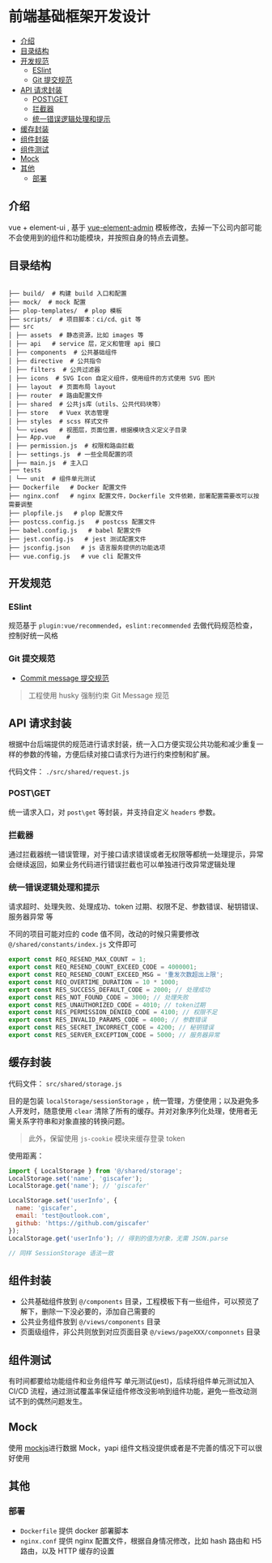 # 前端基础框架开发设计

<!--ts-->

- [介绍](#介绍)
- [目录结构](#目录结构)
- [开发规范](#开发规范)
  - [ESlint](#eslint)
  - [Git 提交规范](#git-提交规范)
- [API 请求封装](#api-请求封装)
  - [POST\GET](#postget)
  - [拦截器](#拦截器)
  - [统一错误逻辑处理和提示](#统一错误逻辑处理和提示)
- [缓存封装](#缓存封装)
- [组件封装](#组件封装)
- [组件测试](#组件测试)
- [Mock](#mock)
- [其他](#其他)
  - [部署](#部署)

<!-- Added by: giscafer, at: Wed Jul 15 15:42:28 CST 2020 -->

<!--te-->

## 介绍

vue + element-ui , 基于 [vue-element-admin](https://panjiachen.github.io/vue-element-admin) 模板修改，去掉一下公司内部可能不会使用到的组件和功能模块，并按照自身的特点去调整。

## 目录结构

```shell

├── build/  # 构建 build 入口和配置
├── mock/  # mock 配置
├── plop-templates/  # plop 模板
├── scripts/  # 项目脚本：ci/cd、git 等
├── src
│ ├── assets  # 静态资源，比如 images 等
│ ├── api   # service 层，定义和管理 api 接口
│ ├── components  # 公共基础组件
│ ├── directive  # 公共指令
│ ├── filters  # 公共过滤器
│ ├── icons  # SVG Icon 自定义组件，使用组件的方式使用 SVG 图片
│ ├── layout  # 页面布局 layout
│ ├── router  # 路由配置文件
│ ├── shared  # 公共js库（utils、公共代码块等）
│ ├── store   # Vuex 状态管理
│ ├── styles  # scss 样式文件
│ └── views   # 视图层，页面位置，根据模块含义定义子目录
│ ├── App.vue   #
│ ├── permission.js  # 权限和路由拦截
│ ├── settings.js  # 一些全局配置的项
│ ├── main.js  # 主入口
├── tests
│ └── unit  # 组件单元测试
├── Dockerfile   # Docker 配置文件
├── nginx.conf   # nginx 配置文件，Dockerfile 文件依赖，部署配置需要改可以按需要调整
├── plopfile.js   # plop 配置文件
├── postcss.config.js   # postcss 配置文件
├── babel.config.js   # babel 配置文件
├── jest.config.js   # jest 测试配置文件
├── jsconfig.json   # js 语言服务提供的功能选项
├── vue.config.js   # vue cli 配置文件
```

## 开发规范

### ESlint

规范基于 `plugin:vue/recommended`，`eslint:recommended` 去做代码规范检查，控制好统一风格

### Git 提交规范

- [Commit message 提交规范](https://www.ruanyifeng.com/blog/2016/01/commit_message_change_log.html)

> 工程使用 husky 强制约束 Git Message 规范

## API 请求封装

根据中台后端提供的规范进行请求封装，统一入口方便实现公共功能和减少重复一样的参数的传输，方便后续对接口请求行为进行约束控制和扩展。

代码文件： `./src/shared/request.js`

### POST\GET

统一请求入口，对 `post\get` 等封装，并支持自定义 `headers` 参数。

### 拦截器

通过拦截器统一错误管理，对于接口请求错误或者无权限等都统一处理提示，异常会继续返回，如果业务代码进行错误拦截也可以单独进行改异常逻辑处理

### 统一错误逻辑处理和提示

请求超时、处理失败、处理成功、token 过期、权限不足、参数错误、秘钥错误、服务器异常 等

不同的项目可能对应的 code 值不同，改动的时候只需要修改 `@/shared/constants/index.js` 文件即可

```js
export const REQ_RESEND_MAX_COUNT = 1;
export const REQ_RESEND_COUNT_EXCEED_CODE = 4000001;
export const REQ_RESEND_COUNT_EXCEED_MSG = '重发次数超出上限';
export const REQ_OVERTIME_DURATION = 10 * 1000;
export const RES_SUCCESS_DEFAULT_CODE = 2000; // 处理成功
export const RES_NOT_FOUND_CODE = 3000; // 处理失败
export const RES_UNAUTHORIZED_CODE = 4010; // token过期
export const RES_PERMISSION_DENIED_CODE = 4100; // 权限不足
export const RES_INVALID_PARAMS_CODE = 4000; // 参数错误
export const RES_SECRET_INCORRECT_CODE = 4200; // 秘钥错误
export const RES_SERVER_EXCEPTION_CODE = 5000; // 服务器异常
```

## 缓存封装

代码文件： `src/shared/storage.js`

目的是包装 `localStorage/sessionStorage` ，统一管理，方便使用；以及避免多人开发时，随意使用 `clear` 清除了所有的缓存。并对对象序列化处理，使用者无需关系字符串和对象直接的转换问题。

> 此外，保留使用 `js-cookie` 模块来缓存登录 token

使用距离：

```js
import { LocalStorage } from '@/shared/storage';
LocalStorage.set('name', 'giscafer');
LocalStorage.get('name'); // 'giscafer'

LocalStorage.set('userInfo', {
  name: 'giscafer',
  email: 'test@outlook.com',
  github: 'https://github.com/giscafer'
});
LocalStorage.get('userInfo'); // 得到的值为对象，无需 JSON.parse

// 同样 SessionStorage 语法一致
```

## 组件封装

- 公共基础组件放到 `@/components` 目录，工程模板下有一些组件，可以预览了解下，删除一下没必要的，添加自己需要的
- 公共业务组件放到 `@/views/components` 目录
- 页面级组件，非公共则放到对应页面目录 `@/views/pageXXX/componnets` 目录

## 组件测试

有时间都要给功能组件和业务组件写 单元测试(jest)，后续将组件单元测试加入 CI/CD 流程，通过测试覆盖率保证组件修改没影响到组件功能，避免一些改动测试不到的偶然问题发生。

## Mock

使用 [mockjs](https://github.com/nuysoft/Mock)进行数据 Mock，yapi 组件文档没提供或者是不完善的情况下可以很好使用

## 其他

### 部署

- `Dockerfile` 提供 docker 部署脚本
- `nginx.conf` 提供 nginx 配置文件，根据自身情况修改，比如 hash 路由和 H5 路由，以及 HTTP 缓存的设置
